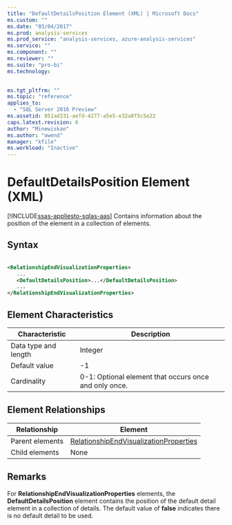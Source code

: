 ```yaml
---
title: "DefaultDetailsPosition Element (XML) | Microsoft Docs"
ms.custom: ""
ms.date: "03/04/2017"
ms.prod: analysis-services
ms.prod_service: "analysis-services, azure-analysis-services"
ms.service: ""
ms.component: ""
ms.reviewer: ""
ms.suite: "pro-bi"
ms.technology: 
  

ms.tgt_pltfrm: ""
ms.topic: "reference"
applies_to: 
  - "SQL Server 2016 Preview"
ms.assetid: 851ad331-aefd-4277-a5e5-e32a8f5c5e22
caps.latest.revision: 6
author: "Minewiskan"
ms.author: "owend"
manager: "kfile"
ms.workload: "Inactive"
---
```

# DefaultDetailsPosition Element (XML)
[!INCLUDE[ssas-appliesto-sqlas-aas](../../../includes/ssas-appliesto-sqlas-aas.md)]
  Contains information about the position of the element in a collection of elements.  
  
## Syntax  
  
```xml  
  
<RelationshipEndVisualizationProperties>  
   ...  
   <DefaultDetailsPosition>...</DefaultDetailsPosition>  
   ...  
</RelationshipEndVisualizationProperties>  
```  
  
## Element Characteristics  
  
|Characteristic|Description|  
|--------------------|-----------------|  
|Data type and length|Integer|  
|Default value|-1|  
|Cardinality|0-1: Optional element that occurs once and only once.|  
  
## Element Relationships  
  
|Relationship|Element|  
|------------------|-------------|  
|Parent elements|[RelationshipEndVisualizationProperties](../../../analysis-services/scripting/data-type/relationshipendvisualizationproperties-data-type-assl.md)|  
|Child elements|None|  
  
## Remarks  
 For **RelationshipEndVisualizationProperties** elements, the **DefaultDetailsPosition** element contains the position of the default detail element in a collection of details. The default value of **false** indicates there is no default detail to be used.  
  
  
